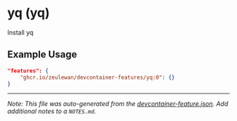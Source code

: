 
# yq (yq)

Install yq

## Example Usage

```json
"features": {
    "ghcr.io/zeulewan/devcontainer-features/yq:0": {}
}
```





---

_Note: This file was auto-generated from the [devcontainer-feature.json](https://github.com/zeulewan/devcontainer-features/blob/main/src/yq/devcontainer-feature.json).  Add additional notes to a `NOTES.md`._

